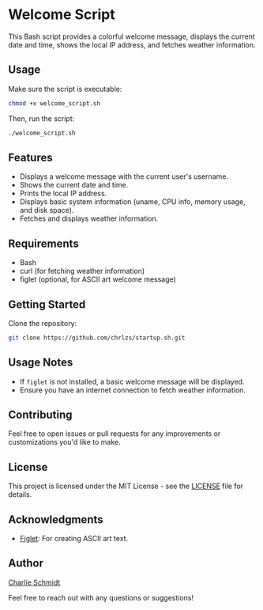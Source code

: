 
# Welcome Script

This Bash script provides a colorful welcome message, displays the current date and time, shows the local IP address, and fetches weather information.

## Usage

Make sure the script is executable:

```bash
chmod +x welcome_script.sh
```

Then, run the script:

```bash
./welcome_script.sh
```

## Features

- Displays a welcome message with the current user's username.
- Shows the current date and time.
- Prints the local IP address.
- Displays basic system information (uname, CPU info, memory usage, and disk space).
- Fetches and displays weather information.

## Requirements

- Bash
- curl (for fetching weather information)
- figlet (optional, for ASCII art welcome message)

## Getting Started

Clone the repository:

```bash
git clone https://github.com/chrlzs/startup.sh.git
```

## Usage Notes

- If `figlet` is not installed, a basic welcome message will be displayed.
- Ensure you have an internet connection to fetch weather information.

## Contributing

Feel free to open issues or pull requests for any improvements or customizations you'd like to make.

## License

This project is licensed under the MIT License - see the [LICENSE](LICENSE) file for details.

## Acknowledgments

- [Figlet](http://www.figlet.org/): For creating ASCII art text.

## Author

[Charlie Schmidt](https://github.com/chrlzs)

Feel free to reach out with any questions or suggestions!







